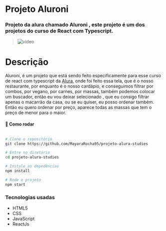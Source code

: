 # Projeto Aluroni 
###  Projeto da alura chamado Aluroni , este projeto é um dos projetos do curso de React com Typescript. 

>![video](./aluroni.gif)
# Descrição
 Aluroni,  é um projeto que está sendo feito especificamente para esse curso de react com typescript da [Alura](https://cursos.alura.com.br/formacao-react-ts), onde foi feito essa tela, que é o nosso restaurante, por enquanto é o nosso cardápio, e conseguimos filtrar por combos, por vegano, por carnes, por massas, também podemos colocar um buscador, então eu vou deixar selecionado , que eu consigo filtrar apenas o macarrão da casa, ou se eu quiser, eu posso ordenar também. Então eu quero ordenar por preço, aparece todas as massas que tem o preço de menor para o maior.

#### :thinking: Como rodar

```bash

# Clone o repositório
git clone https://github.com/MayaraRocha95/projeto-alura-studies

# Entre no diretório
cd projeto-alura-studies

# Instale as depedências
npm install

# Rode o projeto
npm start
```

### Tecnologias usadas
 - HTML5 
 - CSS 
 - JavaScript
 - ReactJs
